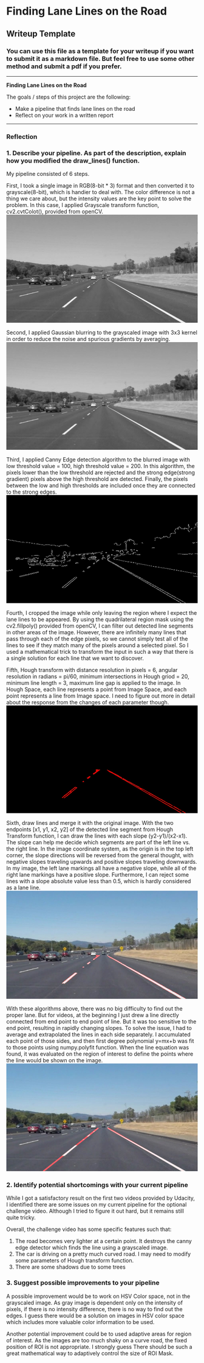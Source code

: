 # **Finding Lane Lines on the Road** 

## Writeup Template

### You can use this file as a template for your writeup if you want to submit it as a markdown file. But feel free to use some other method and submit a pdf if you prefer.

---

**Finding Lane Lines on the Road**

The goals / steps of this project are the following:
* Make a pipeline that finds lane lines on the road
* Reflect on your work in a written report


[//]: # (Image References)

[gray_image]: ./test_images_output/gray_image.jpg
[blurred_image]: ./test_images_output/blurred_image.jpg
[cannyed_image]: ./test_images_output/cannyed_image.jpg
[cropped_image]: ./test_images_output/cropped_image.jpg
[line_image]: ./test_images_output/line_image.jpg
[merged_image]: ./test_images_output/merged_image.jpg
[line_image_2]: ./test_images_output/line_image_2.jpg
[merged_image_2]: ./test_images_output/merged_image_2.jpg

---

### Reflection

### 1. Describe your pipeline. As part of the description, explain how you modified the draw_lines() function.

My pipeline consisted of 6 steps. 

First, I took a single image in RGB(8-bit * 3) format and then converted it to grayscale(8-bit), which is handier to deal with. The color difference is not a thing we care about, but the intensity values are the key point to solve the problem. In this case, I applied Grayscale transform function, cv2.cvtColot(), provided from openCV.
![gray_image]




Second, I applied Gaussian blurring to the grayscaled image with 3x3 kernel in order to reduce the noise and spurious gradients by averaging.
![blurred_image]




Third, I applied Canny Edge detection algorithm to the blurred image with low threshold value = 100, high threshold value = 200. In this algorithm, the pixels lower than the low threshold are rejected and the strong edge(strong gradient) pixels above the high threshold are detected. Finally, the pixels between the low and high thresholds are included once they are connected to the strong edges.
![cannyed_image]




Fourth, I cropped the image while only leaving the region where I expect the lane lines to be appeared. By using the quadrilateral region mask using the cv2.fillpoly() provided from openCV, I can filter out detected line segments in other areas of the image.
However, there are infinitely many lines that pass through each of the edge pixels, so we cannot simply test all of the lines to see if they match many of the pixels around a selected pixel. So I used a mathematical trick to transform the input in such a way that there is a single solution for each line that we want to discover.




Fifth, Hough transform with distance resolution in pixels = 6, angular resolution in radians = pi/60, minimum intersections in Hough griod = 20, minimum line length = 3, maximum line gap is applied to the image. In Hough Space, each line represents a point from Image Space, and each point represents a line from Image space.
I need to figure out more in detail about the response from the changes of each parameter though.
![line_image]





Sixth, draw lines and merge it with the original image.
With the two endpoints [x1, y1, x2, y2] of the detected line segment from Hough Transform function, I can draw the lines with each slope (y2-y1)/(x2-x1). The slope can help me decide which segments are part of the left line vs. the right line. In the image coordinate system, as the origin is in the top left corner, the slope directions will be reversed from the general thought, with negative slopes traveling upwards and positive slopes traveling downwards.
In my image, the left lane markings all have a negative slope, while all of the right lane markings have a positive slope. 
Furthermore, I can reject some lines with a slope absolute value less than 0.5, which is hardly considered as a lane line.
![merged_image]


With these algorithms above, there was no big difficulty to find out the proper lane. But for videos, at the beginning I just drew a line directly connected from end point to end point of line. But it was too sensitive to the end point, resulting in rapidly changing slopes. 
To solve the issue, I had to average and extrapolated the lines in each side separately. I accumulated each point of those sides, and then first degree polynomial y=mx+b was fit to those points using numpy.polyfit function. When the line equation was found, it was evaluated on the region of interest to define the points where the line would be shown on the image.
![merged_image_2]




### 2. Identify potential shortcomings with your current pipeline

While I got a satisfactory result on the first two videos provided by Udacity, I identified there are some issues on my current pipeline for the optional challenge video. Although I tried to figure it out hard, but it remains still quite tricky.

Overall, the challenge video has some specific features such that:
1) The road becomes very lighter at a certain point. It destroys the canny edge detector which finds the line using a grayscaled image.
2) The car is driving on a pretty much curved road. I may need to modify some parameters of Hough transform function.
3) There are some shadows due to some trees


### 3. Suggest possible improvements to your pipeline

A possible improvement would be to work on HSV Color space, not in the grayscaled image. As gray image is dependent only on the intensity of pixels, if there is no intensity difference, there is no way to find out the edges. I guess there would be a solution on images in HSV color space which includes more valuable color information to be used.

Another potential improvement could be to used adaptive areas for region of interest. As the images are too much shaky on a curve road, the fixed position of ROI is not appropriate. I strongly guess There should be such a great mathematical way to adaptively control the size of ROI Mask.


